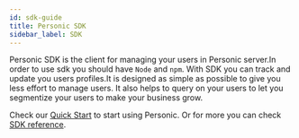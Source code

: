 ```yaml
---
id: sdk-guide
title: Personic SDK
sidebar_label: SDK
---
```


Personic SDK is the client for managing your users in Personic server.In order to use sdk you should have `Node` and `npm`.
With SDK you can track and update you users profiles.It is designed as simple as possible to give you less effort to manage users.
It also helps to query on your users to let you segmentize your users to make your business grow.

Check our [Quick Start](quick-start.md) to start using Personic. Or for more you can check [SDK reference](doc1.md).
